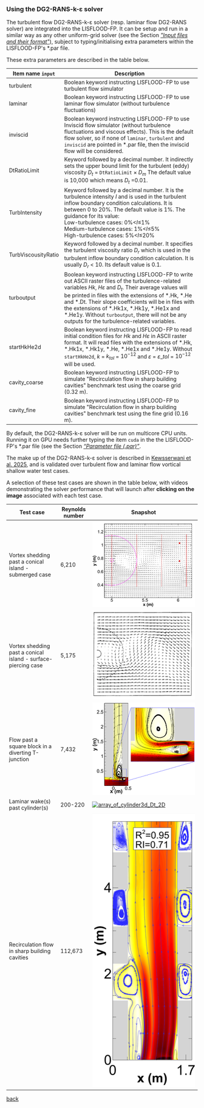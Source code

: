 ### Using the DG2-RANS-k-ε solver
The turbulent flow DG2-RANS-k-ε solver (resp. laminar flow DG2-RANS solver) are integrated into the LISFLOOD-FP. It can be setup and run in a similar way as any other uniform-grid solver (see the Section [*"Input files and their format"*](/Merewether1.md)), subject to typing/initialising extra parameters within the LISFLOOD-FP's *.par file. 

These extra parameters are described in the table below. 

| Item name `input`  | Description |
| --------- | ----------- |
|turbulent|Boolean keyword instructing LISFLOOD-FP to use turbulent flow simulator|
|laminar|Boolean keyword instructing LISFLOOD-FP to use laminar flow simulator (without turbulence fluctuations)|
|inviscid|Boolean keyword instructing LISFLOOD-FP to use Inviscid flow simulator (without turbulence fluctuations and viscous effects). This is the default flow solver, so if none of `laminar`, `turbulent` and `inviscid` are pointed in *.par file, then the inviscid flow will be considered.|
|DtRatioLimit|Keyword followed by a decimal number. It indirectly sets the upper bound limit for the turbulent (eddy) viscosity $D_t$ = `DtRatioLimit` × $D_m$ The default value is 10,000 which means $D_t$ =0.01.|
|TurbIntensity|Keyword followed by a decimal number. It is the turbulence intensity $I$ and is used in the turbulent inflow boundary condition calculations. It is between 0 to 20%. The default value is 1%. The guidance for its value: <br> Low-turbulence cases: 0%<*I*≤1% <br> Medium-turbulence cases: 1%<*I*≤5% <br> High-turbulence cases: 5%<*I*≤20%|
|TurbViscousityRatio|Keyword followed by a decimal number. It specifies the turbulent viscosity ratio $D_r$ which is used in the turbulent inflow boundary condition calculation. It is usually $D_r$ < 10. Its default value is 0.1. |
|turboutput|Boolean keyword instructing LISFLOOD-FP to write out ASCII raster files of the turbulence-related variables $Hk$, *H*$\varepsilon$ and $D_t$. Their average values will be printed in files with the extensions of *.Hk, *.He and *.Dt. Their slope coefficients will be in files with the extensions of *.Hk1x, *.Hk1y, *.He1x and *.He1y. Without `turboutput`, there will not be any outputs for the turbulence-related variables. |
|startHkHe2d|Boolean keyword instructing LISFLOOD-FP to read initial condition files for *Hk* and *H*$\varepsilon$ in ASCII raster format. It will read files with the extensions of *.Hk, *.Hk1x, *.Hk1y, *.He, *.He1x and *.He1y. Without `startHkHe2d`, $k$ = $k_{tol}$ = $10^{-12}$ and $\varepsilon$ = $\varepsilon\_{tol}$ = $10^{-12}$ will be used.|
|cavity_coarse|Boolean keyword instructing LISFLOOD-FP to simulate "Recirculation flow in sharp building cavities" benchmark test using the coarse grid (0.32 m).|
|cavity_fine|Boolean keyword instructing LISFLOOD-FP to simulate "Recirculation flow in sharp building cavities" benchmark test using the fine grid (0.16 m).|

By default, the DG2-RANS-k-ε solver will be run on multicore CPU units. Running it on GPU needs further typing the item `cuda` in the the LISFLOOD-FP's *.par file (see the Section [*“Parameter file (.par)”*](/Merewether1-1.md). 

The make up of the DG2-RANS-k-ε solver is described in [Kewsserwani et al. 2025](https://drive.google.com/file/d/10vBjAtyXCKKlKn5mPoLgAsQEsK1qmpo2/view?usp=sharing), and is validated over turbulent flow and laminar flow vortical shallow water test cases. 

A selection of these test cases are shown in the table below, with videos demonstrating the solver performance that will launch after **clicking on the image** associated with each test case. 

|Test case|Reynolds number|Snapshot|
| --------- | ----------- | --------- | 
|Vortex shedding past a conical island - submerged case|6,210|[![conical_island](/Figures/DG_RANS_conical_island.png)](https://www.youtube.com/watch?v=PByxld06gU4)|
|Vortex shedding past a conical island - surface-piercing case|5,175|[![conical_island](/Figures/Surface_Piercing.png)](https://youtu.be/y1XCyB0aeaM?si=QwhrQ_E2PYdpxDtv)|
|Flow past a square block in a diverting T-junction|7,432|[![T_junction](/Figures/DG_RANS_T_junction.png)](https://www.youtube.com/shorts/G43xtVfk_iU)|
|Laminar wake(s) past cylinder(s)|200-220|[![array_of_cylinder3d_Dt_2D](/Figures/DG_RANS_array_of_cylinder3d_Dt_2D.png)](https://www.youtube.com/watch?v=JMv3jLEjzp4)|
|Recirculation flow in sharp building cavities|112,673|![Many_cavities](/Figures/DG_RANS_Many_cavities.png)|


[back](/LISFLOOD8.0.md)
